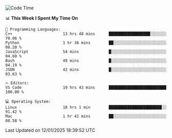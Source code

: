
<!--START_SECTION:waka-->
![Code Time](http://img.shields.io/badge/Code%20Time-3%2C002%20hrs%2035%20mins-blue)

📊 **This Week I Spent My Time On** 

```text
💬 Programming Languages: 
C++                      13 hrs 48 mins      ██████████████████░░░░░░░   70.06 % 
Python                   1 hr 36 mins        ██░░░░░░░░░░░░░░░░░░░░░░░   08.20 % 
JavaScript               54 mins             █░░░░░░░░░░░░░░░░░░░░░░░░   04.60 % 
Bash                     49 mins             █░░░░░░░░░░░░░░░░░░░░░░░░   04.19 % 
JSON                     42 mins             █░░░░░░░░░░░░░░░░░░░░░░░░   03.63 % 

🔥 Editors: 
VS Code                  19 hrs 43 mins      █████████████████████████   100.00 % 

💻 Operating System: 
Linux                    18 hrs 1 min        ███████████████████████░░   91.42 % 
Mac                      1 hr 41 mins        ██░░░░░░░░░░░░░░░░░░░░░░░   08.58 % 
```


 Last Updated on 12/01/2025 18:39:52 UTC
<!--END_SECTION:waka-->

